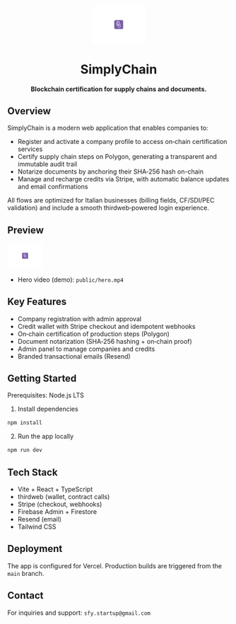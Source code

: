<div align="center">
  <img alt="SimplyChain Logo" src="public/favicon.svg" width="120" />
  
  <h1>SimplyChain</h1>
  <p><strong>Blockchain certification for supply chains and documents.</strong></p>
</div>

## Overview

SimplyChain is a modern web application that enables companies to:

- Register and activate a company profile to access on‑chain certification services
- Certify supply chain steps on Polygon, generating a transparent and immutable audit trail
- Notarize documents by anchoring their SHA‑256 hash on-chain
- Manage and recharge credits via Stripe, with automatic balance updates and email confirmations

All flows are optimized for Italian businesses (billing fields, CF/SDI/PEC validation) and include a smooth thirdweb‑powered login experience.

## Preview

<p>
  <img alt="SimplyChain mark" src="public/favicon.svg" width="80" />
</p>

- Hero video (demo): `public/hero.mp4`

## Key Features

- Company registration with admin approval
- Credit wallet with Stripe checkout and idempotent webhooks
- On‑chain certification of production steps (Polygon)
- Document notarization (SHA‑256 hashing + on‑chain proof)
- Admin panel to manage companies and credits
- Branded transactional emails (Resend)

## Getting Started

Prerequisites: Node.js LTS

1) Install dependencies
```bash
npm install
```

2) Run the app locally
```bash
npm run dev
```

## Tech Stack

- Vite + React + TypeScript
- thirdweb (wallet, contract calls)
- Stripe (checkout, webhooks)
- Firebase Admin + Firestore
- Resend (email)
- Tailwind CSS

## Deployment

The app is configured for Vercel. Production builds are triggered from the `main` branch.

## Contact

For inquiries and support: `sfy.startup@gmail.com`
